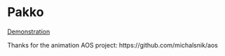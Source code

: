 <h1>Pakko</h1>
<p>
    <a href="https://anodoree.github.io/Pakko/">
        Demonstration
    </a>
</p>
<p>Thanks for the animation AOS project: https://github.com/michalsnik/aos</p>